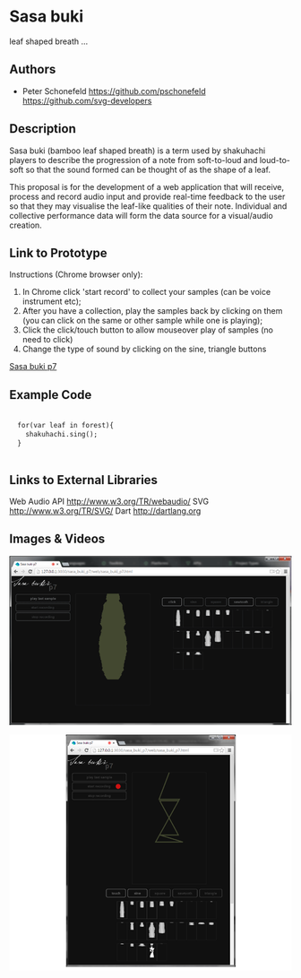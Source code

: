 # Sasa buki

leaf shaped breath … 

## Authors
- Peter Schonefeld
https://github.com/pschonefeld
https://github.com/svg-developers 

## Description

Sasa buki (bamboo leaf shaped breath) is a term used by shakuhachi players to describe the  progression of a note from soft-to-loud and loud-to-soft so that the sound formed can be thought of as the shape of a leaf.  

This proposal is for the development of a web application that will receive, process and record audio input and provide real-time feedback to the user so that they may visualise the leaf-like qualities of their note. Individual and collective performance data will form the data source for a visual/audio creation.

## Link to Prototype

Instructions (Chrome browser only): 
1. In Chrome click 'start record' to collect your samples (can be voice instrument etc);
2. After you have a collection, play the samples back by clicking on them (you can click on the same or other sample while one is playing);
3. Click the click/touch button to allow mouseover play of samples (no need to click)
4. Change the type of sound by clicking on the sine, triangle buttons

[Sasa buki p7](http://www.google.com "Sasa buki prototype 7")


## Example Code

```

  for(var leaf in forest){
    shakuhachi.sing();
  }


```
## Links to External Libraries
 
Web Audio API http://www.w3.org/TR/webaudio/
SVG http://www.w3.org/TR/SVG/ 
Dart http://dartlang.org 

## Images & Videos

![Final Prototype](project_images/p7.png?raw=true "Sasa buki p7")

![Final Prototype](project_images/p7b.png?raw=true "Sasa buki p7")

